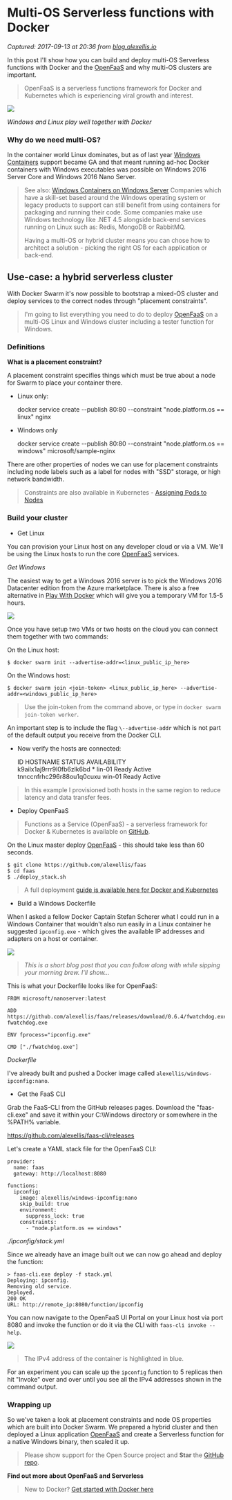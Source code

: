 # Multi-OS Serverless functions with Docker

_Captured: 2017-09-13 at 20:36 from [blog.alexellis.io](https://blog.alexellis.io/multi-os-serverless-cluster/)_

In this post I'll show how you can build and deploy multi-OS Serverless functions with Docker and the [OpenFaaS](https://www.openfaas.com) and why multi-OS clusters are important.

> OpenFaaS is a serverless functions framework for Docker and Kubernetes which is experiencing viral growth and interest.

![](https://blog.alexellis.io/content/images/2017/09/multi.png)

_Windows and Linux play well together with Docker_

### Why do we need multi-OS?

In the container world Linux dominates, but as of last year [Windows Containers](https://blog.alexellis.io/tag/windows/) support became GA and that meant running ad-hoc Docker containers with Windows executables was possible on Windows 2016 Server Core and Windows 2016 Nano Server.

> See also: [Windows Containers on Windows Server](https://docs.microsoft.com/en-us/virtualization/windowscontainers/quick-start/quick-start-windows-server) Companies which have a skill-set based around the Windows operating system or legacy products to support can still benefit from using containers for packaging and running their code. Some companies make use Windows technology like .NET 4.5 alongside back-end services running on Linux such as: Redis, MongoDB or RabbitMQ. 
> 
> Having a multi-OS or hybrid cluster means you can chose how to architect a solution - picking the right OS for each application or back-end.

## Use-case: a hybrid serverless cluster

With Docker Swarm it's now possible to bootstrap a mixed-OS cluster and deploy services to the correct nodes through "placement constraints".

> I'm going to list everything you need to do to deploy [OpenFaaS](https://www.openfaas.com) on a multi-OS Linux and Windows cluster including a tester function for Windows.

### Definitions

**What is a placement constraint?**

A placement constraint specifies things which must be true about a node for Swarm to place your container there.

  * Linux only:
    
    
    docker service create --publish 80:80 --constraint "node.platform.os == linux" nginx  
    

  * Windows only
    
    
    docker service create --publish 80:80 --constraint "node.platform.os == windows" microsoft/sample-nginx  
    

There are other properties of nodes we can use for placement constraints including node labels such as a label for nodes with "SSD" storage, or high network bandwidth.

> Constraints are also available in Kubernetes - [Assigning Pods to Nodes](https://kubernetes.io/docs/concepts/configuration/assign-pod-node/)

### Build your cluster

  * Get Linux

You can provision your Linux host on any developer cloud or via a VM. We'll be using the Linux hosts to run the core [OpenFaaS](https://www.openfaas.com) services.

_Get Windows_

The easiest way to get a Windows 2016 server is to pick the Windows 2016 Datacenter edition from the Azure marketplace. There is also a free alternative in [Play With Docker](http://microsoft.play-with-docker.com) which will give you a temporary VM for 1.5-5 hours.

![](https://blog.alexellis.io/content/images/2017/09/Screen-Shot-2017-09-11-at-23.05.03.png)

Once you have setup two VMs or two hosts on the cloud you can connect them together with two commands:

On the Linux host:
    
    
    $ docker swarm init --advertise-addr=<linux_public_ip_here>
    

On the Windows host:
    
    
    $ docker swarm join <join-token> <linux_public_ip_here> --advertise-addr=<windows_public_ip_here>
    

> Use the join-token from the command above, or type in `docker swarm join-token worker`.

An important step is to include the flag `\--advertise-addr` which is not part of the default output you receive from the Docker CLI.

  * Now verify the hosts are connected:
    
    
    ID                            HOSTNAME            STATUS              AVAILABILITY  
    k9ailx1aj9rrr9l0fb6zlk6bd *   lin-01              Ready               Active  
    tnnccnfrhc296r88ou1q0cuxu     win-01              Ready               Active  
    

> In this example I provisioned both hosts in the same region to reduce latency and data transfer fees.

  * Deploy OpenFaaS

> Functions as a Service (OpenFaaS) - a serverless framework for Docker & Kubernetes is available on [GitHub](https://github.com/alexellis/faas).

On the Linux master deploy [OpenFaaS](https://github.com/alexellis/faas) \- this should take less than 60 seconds.
    
    
    $ git clone https://github.com/alexellis/faas
    $ cd faas
    $ ./deploy_stack.sh
    

> A full deployment [guide is available here for Docker and Kubernetes](https://github.com/alexellis/faas/tree/master/guide)

  * Build a Windows Dockerfile

When I asked a fellow Docker Captain Stefan Scherer what I could run in a Windows Container that wouldn't also run easily in a Linux container he suggested `ipconfig.exe` \- which gives the available IP addresses and adapters on a host or container.

![](https://blog.alexellis.io/content/images/2017/09/output.png)

> _This is a short blog post that you can follow along with while sipping your morning brew. I'll show…_

This is what your Dockerfile looks like for OpenFaaS:
    
    
    FROM microsoft/nanoserver:latest
    
    ADD https://github.com/alexellis/faas/releases/download/0.6.4/fwatchdog.exe fwatchdog.exe
    
    ENV fprocess="ipconfig.exe"
    
    CMD ["./fwatchdog.exe"]  
    

_Dockerfile_

I've already built and pushed a Docker image called `alexellis/windows-ipconfig:nano`.

  * Get the FaaS CLI

Grab the FaaS-CLI from the GitHub releases pages. Download the "faas-cli.exe" and save it within your C:\Windows directory or somewhere in the %PATH% variable.

<https://github.com/alexellis/faas-cli/releases>

Let's create a YAML stack file for the OpenFaaS CLI:
    
    
    provider:  
      name: faas
      gateway: http://localhost:8080
    
    functions:  
      ipconfig:
        image: alexellis/windows-ipconfig:nano
        skip_build: true
        environment:
          suppress_lock: true
        constraints:
          - "node.platform.os == windows"
    

_./ipconfig/stack.yml_

Since we already have an image built out we can now go ahead and deploy the function:
    
    
    > faas-cli.exe deploy -f stack.yml
    Deploying: ipconfig.  
    Removing old service.  
    Deployed.  
    200 OK  
    URL: http://remote_ip:8080/function/ipconfig  
    

You can now navigate to the OpenFaaS UI Portal on your Linux host via port 8080 and invoke the function or do it via the CLI with `faas-cli invoke --help`.

![](https://blog.alexellis.io/content/images/2017/09/Screen-Shot-2017-09-11-at-23.06.18.png)

> The IPv4 address of the container is highlighted in blue.

For an experiment you can scale up the `ipconfig` function to 5 replicas then hit "Invoke" over and over until you see all the IPv4 addresses shown in the command output.

### Wrapping up

So we've taken a look at placement constraints and node OS properties which are built into Docker Swarm. We prepared a hybrid cluster and then deployed a Linux application [OpenFaaS](https://www.openfaas.com) and create a Serverless function for a native Windows binary, then scaled it up.

> Please show support for the Open Source project and **Star** the [GitHub repo](https://github.com/alexellis/faas).

**Find out more about OpenFaaS and Serverless**

> New to Docker? [Get started with Docker here](https://www.docker.com/get-docker)
